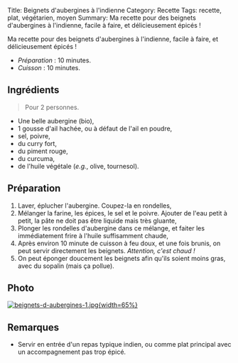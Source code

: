 Title: Beignets d'aubergines à l'indienne
Category: Recette
Tags: recette, plat, végétarien, moyen
Summary: Ma recette pour des beignets d'aubergines à l'indienne, facile à faire, et délicieusement épicés !

Ma recette pour des beignets d'aubergines à l'indienne, facile à faire, et délicieusement épicés !

- *Préparation* : 10 minutes.
- *Cuisson* : 10 minutes.

## Ingrédients
> Pour 2 personnes.

- Une belle aubergine (bio),
- 1 gousse d'ail hachée, ou à défaut de l'ail en poudre,
- sel, poivre,
- du curry fort,
- du piment rouge,
- du curcuma,
- de l'huile végétale (*e.g.*, olive, tournesol).

## Préparation
1. Laver, éplucher l'aubergine. Coupez-la en rondelles,
2. Mélanger la farine, les épices, le sel et le poivre. Ajouter de l'eau petit à petit, la pâte ne doit pas être liquide mais très gluante,
3. Plonger les rondelles d'aubergine dans ce mélange, et faiter les immédiatement frire à l'huile suffisamment chaude,
4. Après environ 10 minute de cuisson à feu doux, et une fois brunis, on peut servir directement les beignets. *Attention, c'est chaud !*
5. On peut éponger doucement les beignets afin qu'ils soient moins gras, avec du sopalin (mais ça pollue).


## Photo

[![beignets-d-aubergines-1.jpg]({filename}images/beignets-d-aubergines-1.jpg){width=65%}]({filename}images/beignets-d-aubergines-1.jpg)

## Remarques
- Servir en entrée d'un repas typique indien, ou comme plat principal avec un accompagnement pas trop épicé.
